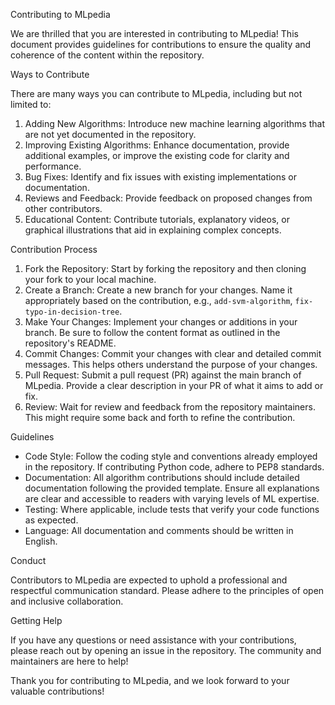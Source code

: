 Contributing to MLpedia

We are thrilled that you are interested in contributing to MLpedia! This document provides guidelines for contributions to ensure the quality and coherence of the content within the repository.

Ways to Contribute

There are many ways you can contribute to MLpedia, including but not limited to:

1. Adding New Algorithms: Introduce new machine learning algorithms that are not yet documented in the repository.
2. Improving Existing Algorithms: Enhance documentation, provide additional examples, or improve the existing code for clarity and performance.
3. Bug Fixes: Identify and fix issues with existing implementations or documentation.
4. Reviews and Feedback: Provide feedback on proposed changes from other contributors.
5. Educational Content: Contribute tutorials, explanatory videos, or graphical illustrations that aid in explaining complex concepts.

Contribution Process

1. Fork the Repository: Start by forking the repository and then cloning your fork to your local machine.
2. Create a Branch: Create a new branch for your changes. Name it appropriately based on the contribution, e.g., `add-svm-algorithm`, `fix-typo-in-decision-tree`.
3. Make Your Changes: Implement your changes or additions in your branch. Be sure to follow the content format as outlined in the repository's README.
4. Commit Changes: Commit your changes with clear and detailed commit messages. This helps others understand the purpose of your changes.
5. Pull Request: Submit a pull request (PR) against the main branch of MLpedia. Provide a clear description in your PR of what it aims to add or fix.
6. Review: Wait for review and feedback from the repository maintainers. This might require some back and forth to refine the contribution.

Guidelines

- Code Style: Follow the coding style and conventions already employed in the repository. If contributing Python code, adhere to PEP8 standards.
- Documentation: All algorithm contributions should include detailed documentation following the provided template. Ensure all explanations are clear and accessible to readers with varying levels of ML expertise.
- Testing: Where applicable, include tests that verify your code functions as expected.
- Language: All documentation and comments should be written in English.

Conduct

Contributors to MLpedia are expected to uphold a professional and respectful communication standard. Please adhere to the principles of open and inclusive collaboration.

Getting Help

If you have any questions or need assistance with your contributions, please reach out by opening an issue in the repository. The community and maintainers are here to help!

Thank you for contributing to MLpedia, and we look forward to your valuable contributions!

